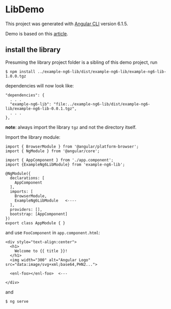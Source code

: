 # LibDemo

This project was generated with [Angular CLI](https://github.com/angular/angular-cli) version 6.1.5.

Demo is based on this [article](https://medium.com/@tomsu/how-to-build-a-library-for-angular-apps-4f9b38b0ed11).


## install the library

Presuming the library project folder is a sibling of this demo project, run

```angular2html
$ npm install ../example-ng6-lib/dist/example-ng6-lib/example-ng6-lib-1.0.0.tgz
```

dependencies will now look like:

```angular2html
"dependencies": {
  . . .
  "example-ng6-lib": "file:../example-ng6-lib/dist/example-ng6-lib/example-ng6-lib-0.0.1.tgz",
  . . .
},
```

**note**: always import the library `tgz` and not the directory itself.

Import the library module:

```angular2html
import { BrowserModule } from '@angular/platform-browser';
import { NgModule } from '@angular/core';

import { AppComponent } from './app.component';
import {ExampleNg6LibModule} from 'example-ng6-lib';

@NgModule({
  declarations: [
    AppComponent
  ],
  imports: [
    BrowserModule,
    ExampleNg6LibModule   <----
  ],
  providers: [],
  bootstrap: [AppComponent]
})
export class AppModule { }
```

and use `FooComponent` in `app.component.html`:

```angular2html
<div style="text-align:center">
  <h1>
    Welcome to {{ title }}!
  </h1>
  <img width="300" alt="Angular Logo" src="data:image/svg+xml;base64,PHN2...">
  
  <enl-foo></enl-foo>  <---
  
</div>
```

and 

```angular2html
$ ng serve
```



